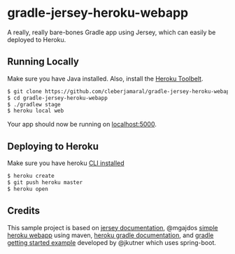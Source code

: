# gradle-jersey-heroku-webapp

A really, really bare-bones Gradle app using Jersey, which can easily be deployed to Heroku.

## Running Locally

Make sure you have Java installed. Also, install the [Heroku Toolbelt](https://toolbelt.heroku.com/).

```sh
$ git clone https://github.com/cleberjamaral/gradle-jersey-heroku-webapp.git
$ cd gradle-jersey-heroku-webapp
$ ./gradlew stage
$ heroku local web
```

Your app should now be running on [localhost:5000](http://localhost:5000/).

## Deploying to Heroku

Make sure you have heroku [CLI installed](https://devcenter.heroku.com/articles/heroku-cli)

```sh
$ heroku create
$ git push heroku master
$ heroku open
```

## Credits

This sample project is based on [jersey documentation](https://eclipse-ee4j.github.io/jersey.github.io/documentation/latest/getting-started.html#deploy-it-on-heroku), @mgajdos [simple heroku webapp](https://github.com/mgajdos/jersey-simple-heroku-webapp) using maven, [heroku gradle documentation](https://devcenter.heroku.com/articles/deploying-gradle-apps-on-heroku), and [gradle getting started example](https://github.com/heroku/gradle-getting-started) developed by @jkutner which uses spring-boot.